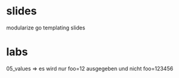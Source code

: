 # slides

modularize
go templating slides

# labs
05_values => es wird nur foo=12 ausgegeben und nicht foo=123456